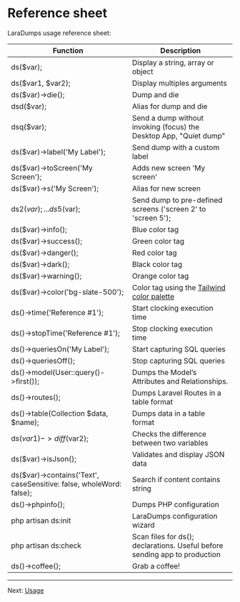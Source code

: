 # Reference sheet

LaraDumps usage reference sheet:

<style>
    td::before { display: none }
  <!-- @see https://github.com/docsifyjs/docsify/issues/794 -->
</style>

| **Function**                                                    | **Description**                                                                                                     |
|-----------------------------------------------------------------|---------------------------------------------------------------------------------------------------------------------|
| ds($var);                                                       | Display a string, array or object                                                                                   |
| ds($var1, $var2);                                               | Display multiples arguments                                                                                         |
| ds($var)->die();                                                | Dump and die                                                                                                        |
| dsd($var);                                                      | Alias for dump and die                                                                                              |
| dsq($var);                                                      | Send a dump without invoking (focus) the Desktop App, "Quiet dump"                                                  |
| ds($var)->label('My Label');                                    | Send dump with a custom label                                                                                       |
| ds($var)->toScreen('My Screen');                                | Adds new screen 'My screen'                                                                                         |
| ds($var)->s('My Screen');                                       | Alias for new screen                                                                                                |
| ds2($var); ... ds5($var);                                       | Send dump to pre-defined screens ('screen 2' to 'screen 5');                                                        |
| ds($var)->info();                                               | Blue color tag                                                                                                      |
| ds($var)->success();                                            | Green color tag                                                                                                     |
| ds($var)->danger();                                             | Red color tag                                                                                                       |
| ds($var)->dark();                                               | Black color tag                                                                                                     |
| ds($var)->warning();                                            | Orange color tag                                                                                                    |
| ds($var)->color('bg-slate-500');                                | Color tag using the [Tailwind color palette](https://tailwindcss.com/docs/customizing-colors#default-color-palette) |
| ds()->time('Reference #1');                                     | Start clocking execution time                                                                                       |
| ds()->stopTime('Reference #1');                                 | Stop clocking execution time                                                                                        |
| ds()->queriesOn('My Label');                                    | Start capturing SQL queries                                                                                         |
| ds()->queriesOff();                                             | Stop capturing SQL queries                                                                                          |
| ds()->model(User::query()->first());                            | Dumps the Model’s Attributes and Relationships.                                                                     |
| ds()->routes();                                                 | Dumps Laravel Routes in a table format                                                                              |
| ds()->table(Collection $data, $name);                           | Dumps data in a table format                                                                                        |
| ds($var1)->diff($var2);                                         | Checks the difference between two variables                                                                         |
| ds($var)->isJson();                                             | Validates and display JSON data                                                                                     |
| ds($var)->contains('Text', caseSensitive: false, wholeWord: false); | Search if content contains string                                                                                   |
| ds()->phpinfo();                                                | Dumps PHP configuration                                                                                             |
| php artisan ds:init                                             | LaraDumps configuration wizard                                                                                      |
| php artisan ds:check                                            | Scan files for ds(); declarations. Useful before sending app to production                                          |
| ds()->coffee();                                                 | Grab a coffee!                                                                                                      |

---

Next: [Usage](laravel/debug/usage.md "Usage")
